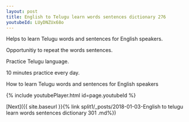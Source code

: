 ```yaml
---
layout: post
title: English to Telugu learn words sentences dictionary 276 
youtubeId: LUyDNZUx68o
---
```

 
 
Helps to learn Telugu words and sentences for English speakers.

Opportunitiy to repeat the words sentences. 

Practice Telugu language. 
 
10 minutes practice every day. 
 
How to learn Telugu words and sentences for English speakers 
 
{% include youtubePlayer.html id=page.youtubeId %}
 
 
[Next]({{ site.baseurl }}{% link  split1/_posts/2018-01-03-English to telugu learn words sentences dictionary 301 .md%})
 
